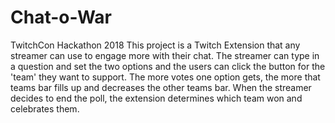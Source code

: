 # Chat-o-War
TwitchCon Hackathon 2018
This project is a Twitch Extension that any streamer can use to engage more with their chat.
The streamer can type in a question and set the two options and the users can click the button for the 'team' they want to support.
The more votes one option gets, the more that teams bar fills up and decreases the other teams bar.
When the streamer decides to end the poll, the extension determines which team won and celebrates them.
